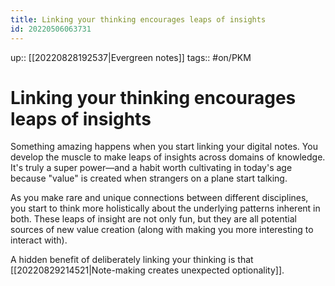 ```yaml
---
title: Linking your thinking encourages leaps of insights
id: 20220506063731
---
```

up:: [[20220828192537|Evergreen notes]]
tags:: #on/PKM 

# Linking your thinking encourages leaps of insights
Something amazing happens when you start linking your digital notes. You develop the muscle to make leaps of insights across domains of knowledge. It's truly a super power—and a habit worth cultivating in today's age because "value" is created when strangers on a plane start talking. 

As you make rare and unique connections between different disciplines, you start to think more holistically about the underlying patterns inherent in both. These leaps of insight are not only fun, but they are all potential sources of new value creation (along with making you more interesting to interact with).

A hidden benefit of deliberately linking your thinking is that [[20220829214521|Note-making creates unexpected optionality]].